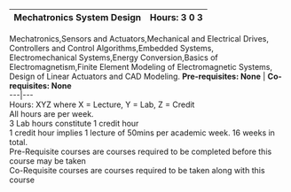 **Mechatronics System Design** | **Hours: 3 0 3**  
---|---  
Mechatronics,Sensors and Actuators,Mechanical and Electrical Drives,  
Controllers and Control Algorithms,Embedded Systems,  
Electromechanical Systems,Energy Conversion,Basics of Electromagnetism,Finite Element Modeling of Electromagnetic Systems,  
Design of Linear Actuators and CAD Modeling.
**Pre-requisites: None** | **Co-requisites: None**  
---|---  
Hours: XYZ where X = Lecture, Y = Lab, Z = Credit  
All hours are per week.  
3 Lab hours constitute 1 credit hour  
1 credit hour implies 1 lecture of 50mins per academic week. 16 weeks in total.  
Pre-Requisite courses are courses required to be completed before this course may be taken  
Co-Requisite courses are courses required to be taken along with this course
